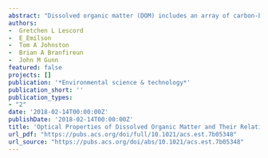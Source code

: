 ```yaml
--- 
abstract: "Dissolved organic matter (DOM) includes an array of carbon-based compounds that vary in size and structure and have complex interactions with mercury (Hg) cycling in aquatic systems. While many studies have examined the relationship between dissolved organic carbon concentrations ([DOC]) and methyl Hg bioaccumulation, few studies have considered the effects of DOM composition (e.g., protein-content, aromaticity). The goal of this study was to explore the relationships between total and methyl [Hg] in water, invertebrates, and fish and optically derived measures of DOM composition from 47 lake and river sites across a boreal watershed. Results showed higher aqueous total [Hg] in systems with more aromatic DOM and higher [DOC], potentially due to enhanced transport from upstream or riparian areas. Methyl [Hg] in biota were all positively related to the amount of microbial-based DOM and, in some …"
authors: 
-  Gretchen L Lescord
-  E_Emilson
-  Tom A Johnston
-  Brian A Branfireun
-  John M Gunn
featured: false
projects: []
publication: '*Environmental science & technology*'
publication_short: ''
publication_types:
- "2"
date: '2018-02-14T00:00:00Z'
publishDate: '2018-02-14T00:00:00Z'
title: 'Optical Properties of Dissolved Organic Matter and Their Relation to Mercury Concentrations in Water and Biota Across a Remote Freshwater Drainage Basin'
url_pdf: "https://pubs.acs.org/doi/full/10.1021/acs.est.7b05348"
url_source: "https://pubs.acs.org/doi/abs/10.1021/acs.est.7b05348"
--- 
```



